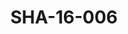 ---
pid: SHA-16-006
title: SHA-16-006
language: en
original_label: 
rights: Sharhabil Ahmed
location_of_original: Sharhabil Ahmed
photographer_or_studio: 
scanned_from: photograph 10 by 14.7
_date: '2005'
location: Britain, London
description: Sharhabil Ahmed with 'oud and two others
additional_notes: 
permission_display: 'yes'
on_server: 'no'
on_website: 'no'
permalink: /photopages/en/SHA-16-006.html
layout: photo-page
---